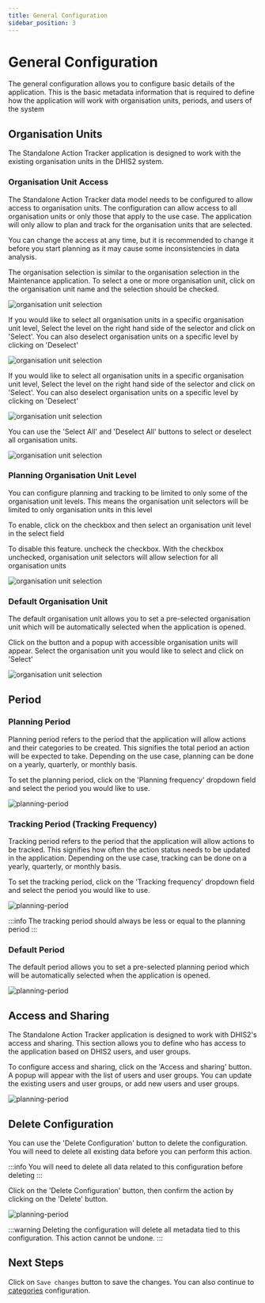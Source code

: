 ```yaml
---
title: General Configuration
sidebar_position: 3
---
```


# General Configuration

The general configuration allows you to configure basic details of the application. This is the basic metadata
information that is required to define how the application will work with organisation units, periods, and users of the
system

## Organisation Units

The Standalone Action Tracker application is designed to work with the existing organisation units in the DHIS2 system.

### Organisation Unit Access

The Standalone Action Tracker data model needs to be configured to allow access to organisation units. The configuration
can allow access to all organisation units or only those that apply to the use case. The application will only allow to
plan and track for the organisation units that are selected.

You can change the access at any time, but it is recommended to change it before you start planning as it may cause some
inconsistencies in data analysis.

The organisation selection is similar to the organisation selection in the Maintenance application. To select a one or
more
organisation unit, click on the organisation unit name and the selection should be checked.

![organisation unit selection](/img/standalone-action-tracker/single-org-unit-settings.png)

If you would like to select all organisation units in a specific organisation unit level, Select the level on the right
hand side of the selector and click on 'Select'. You can also deselect organisation units on a specific level by
clicking on 'Deselect'

![organisation unit selection](/img/standalone-action-tracker/select-by-level-general-settings.png)

If you would like to select all organisation units in a specific organisation unit level, Select the level on the right
hand side of the selector and click on 'Select'. You can also deselect organisation units on a specific level by
clicking on 'Deselect'

![organisation unit selection](/img/standalone-action-tracker/select-by-group-general-settings.png)

You can use the 'Select All' and 'Deselect All' buttons to select or deselect all organisation units.

![organisation unit selection](/img/standalone-action-tracker/select-all-general-settings.png)

### Planning Organisation Unit Level

You can configure planning and tracking to be limited to only some of the organisation unit levels. This means the
organisation unit selectors will be limited to only organisation units in this level

To enable, click on the checkbox and then select an organisation unit level in the select field

To disable this feature. uncheck the checkbox. With the checkbox unchecked, organisation unit selectors will allow
selection for all organisation units

![organisation unit selection](/img/standalone-action-tracker/planning-org-unit-general-settings.png)

### Default Organisation Unit

The default organisation unit allows you to set a pre-selected organisation unit which will be automatically selected
when the application is opened.

Click on the button and a popup with accessible organisation units will appear. Select the organisation unit you would
like to select and click on 'Select'

![organisation unit selection](/img/standalone-action-tracker/default-org-unit-select.png)

## Period

### Planning Period

Planning period refers to the period that the application will allow actions and their categories to be created. This
signifies the total period an action will be expected to take. Depending on the use case, planning can be done on a
yearly, quarterly, or monthly basis.

To set the planning period, click on the 'Planning frequency' dropdown field and select the period you would like to
use.

![planning-period](/img/standalone-action-tracker/planning-period-setup.png)

### Tracking Period (Tracking Frequency)

Tracking period refers to the period that the application will allow actions to be tracked. This signifies how often the
action status needs to be updated in the application. Depending on the use case, tracking can be done on a yearly,
quarterly, or monthly basis.

To set the tracking period, click on the 'Tracking frequency' dropdown field and select the period you would like to
use.

![planning-period](/img/standalone-action-tracker/tracking-period-setup.png)

:::info
The tracking period should always be less or equal to the planning period
:::

### Default Period

The default period allows you to set a pre-selected planning period which will be automatically selected when the
application
is opened.

![planning-period](/img/standalone-action-tracker/default-period-setup.png)

## Access and Sharing

The Standalone Action Tracker application is designed to work with DHIS2's access and sharing. This section allows you
to define who has access to the application based on DHIS2 users, and user groups.

To configure access and sharing, click on the 'Access and sharing' button. A popup will appear with the list of
users and user groups. You can update the existing users and user groups, or add new users and user groups.

![planning-period](/img/standalone-action-tracker/sharing-settings.png)

## Delete Configuration

You can use the 'Delete Configuration' button to delete the configuration. You will need to delete all existing data
before you can perform this action.

:::info
You will need to delete all data related to this configuration before deleting
:::

Click on the 'Delete Configuration' button, then confirm the action by clicking on the 'Delete' button.

![planning-period](/img/standalone-action-tracker/delete-configuration.png)


:::warning
Deleting the configuration will delete all metadata tied to this configuration. This action cannot be undone.
:::


## Next Steps

Click on `Save changes` button to save the changes. You can also continue to [categories](category.md) configuration.
